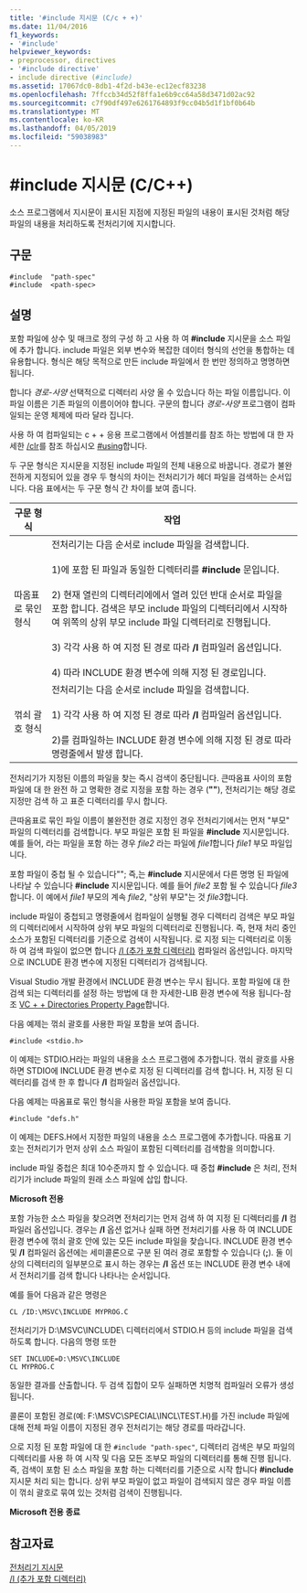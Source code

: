 ```yaml
---
title: '#include 지시문 (C/c + +)'
ms.date: 11/04/2016
f1_keywords:
- '#include'
helpviewer_keywords:
- preprocessor, directives
- '#include directive'
- include directive (#include)
ms.assetid: 17067dc0-8db1-4f2d-b43e-ec12ecf83238
ms.openlocfilehash: 7ffccb34d52f8ffa1e6b9cc64a58d3471d02ac92
ms.sourcegitcommit: c7f90df497e6261764893f9cc04b5d1f1bf0b64b
ms.translationtype: MT
ms.contentlocale: ko-KR
ms.lasthandoff: 04/05/2019
ms.locfileid: "59038983"
---
```

# <a name="include-directive-cc"></a>#include 지시문 (C/C++)

소스 프로그램에서 지시문이 표시된 지점에 지정된 파일의 내용이 표시된 것처럼 해당 파일의 내용을 처리하도록 전처리기에 지시합니다.

## <a name="syntax"></a>구문

```
#include  "path-spec"
#include  <path-spec>
```

## <a name="remarks"></a>설명

포함 파일에 상수 및 매크로 정의 구성 하 고 사용 하 여 **#include** 지시문을 소스 파일에 추가 합니다. include 파일은 외부 변수와 복잡한 데이터 형식의 선언을 통합하는 데 유용합니다. 형식은 해당 목적으로 만든 include 파일에서 한 번만 정의하고 명명하면 됩니다.

합니다 *경로-사양* 선택적으로 디렉터리 사양 올 수 있습니다 하는 파일 이름입니다. 이 파일 이름은 기존 파일의 이름이어야 합니다. 구문의 합니다 *경로-사양* 프로그램이 컴파일되는 운영 체제에 따라 달라 집니다.

사용 하 여 컴파일되는 c + + 응용 프로그램에서 어셈블리를 참조 하는 방법에 대 한 자세한 [/clr](../build/reference/clr-common-language-runtime-compilation.md)를 참조 하십시오 [#using](../preprocessor/hash-using-directive-cpp.md)합니다.

두 구문 형식은 지시문을 지정된 include 파일의 전체 내용으로 바꿉니다. 경로가 불완전하게 지정되어 있을 경우 두 형식의 차이는 전처리기가 헤더 파일을 검색하는 순서입니다. 다음 표에서는 두 구문 형식 간 차이를 보여 줍니다.

|구문 형식|작업|
|---|------------|
|따옴표로 묶인 형식|전처리기는 다음 순서로 include 파일을 검색합니다.<br/><br/> 1)에 포함 된 파일과 동일한 디렉터리를 **#include** 문입니다.<br/><br/> 2) 현재 열린의 디렉터리에에서 열려 있던 반대 순서로 파일을 포함 합니다. 검색은 부모 include 파일의 디렉터리에서 시작하여 위쪽의 상위 부모 include 파일 디렉터리로 진행됩니다.<br/><br/> 3) 각각 사용 하 여 지정 된 경로 따라 **/I** 컴파일러 옵션입니다.<br/><br/> 4) 따라 INCLUDE 환경 변수에 의해 지정 된 경로입니다.|
|꺾쇠 괄호 형식|전처리기는 다음 순서로 include 파일을 검색합니다.<br/><br/> 1) 각각 사용 하 여 지정 된 경로 따라 **/I** 컴파일러 옵션입니다.<br/><br/> 2)를 컴파일하는 INCLUDE 환경 변수에 의해 지정 된 경로 따라 명령줄에서 발생 합니다.|

전처리기가 지정된 이름의 파일을 찾는 즉시 검색이 중단됩니다. 큰따옴표 사이의 포함 파일에 대 한 완전 하 고 명확한 경로 지정을 포함 하는 경우 (**""**), 전처리기는 해당 경로 지정만 검색 하 고 표준 디렉터리를 무시 합니다.

큰따옴표로 묶인 파일 이름이 불완전한 경로 지정인 경우 전처리기에서는 먼저 "부모" 파일의 디렉터리를 검색합니다. 부모 파일은 포함 된 파일을 **#include** 지시문입니다. 예를 들어, 라는 파일을 포함 하는 경우 *file2* 라는 파일에 *file1*합니다 *file1* 부모 파일입니다.

포함 파일이 중첩 될 수 있습니다""; 즉,는 **#include** 지시문에서 다른 명명 된 파일에 나타날 수 있습니다 **#include** 지시문입니다. 예를 들어 *file2* 포함 될 수 있습니다 *file3*합니다. 이 예에서 *file1* 부모의 계속 *file2*, "상위 부모"는 것 *file3*합니다.

include 파일이 중첩되고 명령줄에서 컴파일이 실행될 경우 디렉터리 검색은 부모 파일의 디렉터리에서 시작하여 상위 부모 파일의 디렉터리로 진행됩니다. 즉, 현재 처리 중인 소스가 포함된 디렉터리를 기준으로 검색이 시작됩니다. 로 지정 되는 디렉터리로 이동 하 여 검색 파일이 없으면 합니다 [/I (추가 포함 디렉터리)](../build/reference/i-additional-include-directories.md) 컴파일러 옵션입니다. 마지막으로 INCLUDE 환경 변수에 지정된 디렉터리가 검색됩니다.

Visual Studio 개발 환경에서 INCLUDE 환경 변수는 무시 됩니다. 포함 파일에 대 한 검색 되는 디렉터리를 설정 하는 방법에 대 한 자세한-LIB 환경 변수에 적용 됩니다-참조 [VC + + Directories Property Page](../build/reference/vcpp-directories-property-page.md)합니다.

다음 예제는 꺾쇠 괄호를 사용한 파일 포함을 보여 줍니다.

```
#include <stdio.h>
```

이 예제는 STDIO.H라는 파일의 내용을 소스 프로그램에 추가합니다. 꺾쇠 괄호를 사용 하면 STDIO에 INCLUDE 환경 변수로 지정 된 디렉터리를 검색 합니다. H, 지정 된 디렉터리를 검색 한 후 합니다 **/I** 컴파일러 옵션입니다.

다음 예제는 따옴표로 묶인 형식을 사용한 파일 포함을 보여 줍니다.

```
#include "defs.h"
```

이 예제는 DEFS.H에서 지정한 파일의 내용을 소스 프로그램에 추가합니다. 따옴표 기호는 전처리기가 먼저 상위 소스 파일이 포함된 디렉터리를 검색함을 의미합니다.

include 파일 중첩은 최대 10수준까지 할 수 있습니다. 때 중첩 **#include** 은 처리, 전처리기가 include 파일의 원래 소스 파일에 삽입 합니다.

**Microsoft 전용**

포함 가능한 소스 파일을 찾으려면 전처리기는 먼저 검색 하 여 지정 된 디렉터리를 **/I** 컴파일러 옵션입니다. 경우는 **/I** 옵션 없거나 실패 하면 전처리기를 사용 하 여 INCLUDE 환경 변수에 꺾쇠 괄호 안에 있는 모든 include 파일을 찾습니다. INCLUDE 환경 변수 및 **/I** 컴파일러 옵션에는 세미콜론으로 구분 된 여러 경로 포함할 수 있습니다 (**;**). 둘 이상의 디렉터리의 일부분으로 표시 하는 경우는 **/I** 옵션 또는 INCLUDE 환경 변수 내에서 전처리기를 검색 합니다 나타나는 순서입니다.

예를 들어 다음과 같은 명령은

```
CL /ID:\MSVC\INCLUDE MYPROG.C
```

전처리기가 D:\MSVC\INCLUDE\ 디렉터리에서 STDIO.H 등의 include 파일을 검색하도록 합니다. 다음의 명령 또한

```
SET INCLUDE=D:\MSVC\INCLUDE
CL MYPROG.C
```

동일한 결과를 산출합니다. 두 검색 집합이 모두 실패하면 치명적 컴파일러 오류가 생성됩니다.

콜론이 포함된 경로(예: F:\MSVC\SPECIAL\INCL\TEST.H)를 가진 include 파일에 대해 전체 파일 이름이 지정된 경우 전처리기는 해당 경로를 따라갑니다.

으로 지정 된 포함 파일에 대 한 `#include "path-spec"`, 디렉터리 검색은 부모 파일의 디렉터리를 사용 하 여 시작 및 다음 모든 조부모 파일의 디렉터리를 통해 진행 됩니다. 즉, 검색이 포함 된 소스 파일을 포함 하는 디렉터리를 기준으로 시작 합니다 **#include** 지시문 처리 되는 합니다. 상위 부모 파일이 없고 파일이 검색되지 않은 경우 파일 이름이 꺾쇠 괄호로 묶여 있는 것처럼 검색이 진행됩니다.

**Microsoft 전용 종료**

## <a name="see-also"></a>참고자료

[전처리기 지시문](../preprocessor/preprocessor-directives.md)<br/>
[/I (추가 포함 디렉터리)](../build/reference/i-additional-include-directories.md)<br/>
